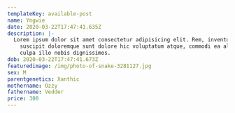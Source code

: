 ```yaml
---
templateKey: available-post
name: Yngwie
date: 2020-03-22T17:47:41.635Z
description: |-
  Lorem ipsum dolor sit amet consectetur adipisicing elit. Rem, inventore
    suscipit doloremque sunt dolore hic voluptatum atque, commodi ea aliquam nulla
    culpa illo nobis dignissimos.
dob: 2020-03-22T17:47:41.673Z
featuredimage: /img/photo-of-snake-3281127.jpg
sex: M
parentgenetics: Xanthic
mothername: Ozzy
fathername: Vedder
price: 300
---
```

